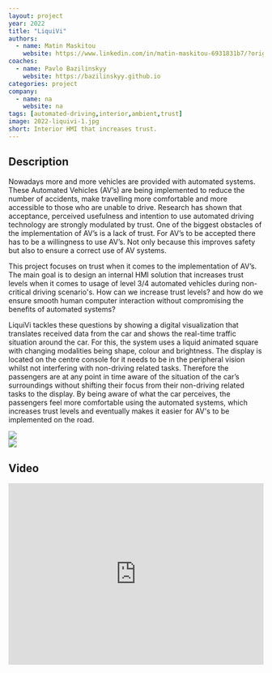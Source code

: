 ```yaml
---
layout: project
year: 2022
title: "LiquiVi"
authors:
  - name: Matin Maskitou
    website: https://www.linkedin.com/in/matin-maskitou-6931831b7/?originalSubdomain=nl
coaches:
  - name: Pavlo Bazilinskyy
    website: https://bazilinskyy.github.io
categories: project
company:
  - name: na
    website: na
tags: [automated-driving,interior,ambient,trust]
image: 2022-liquivi-1.jpg
short: Interior HMI that increases trust. 
---
```


## Description
Nowadays more and more vehicles are provided with automated systems. These Automated Vehicles (AV’s) are being implemented to reduce the number of accidents, make travelling more comfortable and more accessible to those who are unable to drive. Research has shown that acceptance, perceived usefulness and intention to use automated driving technology are strongly modulated by trust. One of the biggest obstacles of the implementation of AV’s is a lack of trust. For AV’s to be accepted there has to be a willingness to use AV’s. Not only because this improves safety but also to ensure a correct use of AV systems.

This project focuses on trust when it comes to the implementation of AV’s. The main goal is to design an internal HMI solution that increases trust levels when it comes to usage of level 3/4 automated vehicles during non-critical driving scenario's. How can we increase trust levels? and how do we ensure smooth human computer interaction without compromising the benefits of automated systems?

LiquiVi tackles these questions by showing a digital visualization that translates received data from the car and shows the real-time traffic situation around the car. For this, the system uses a liquid animated square with changing modalities being shape, colour and brightness. The display is located on the centre console for it needs to be in the peripheral vision whilst not interfering with non-driving related tasks. Therefore the passengers are at any point in time aware of the situation of the car’s surroundings without shifting their focus from their non-driving related tasks to the display. By being aware of what the car perceives, the passengers feel more comfortable using the automated systems, which increases trust levels and eventually makes it easier for AV's to be implemented on the road.

<div class="project-image">
  <img src="/assets/img/2022-liquivi-2.jpg">
</div>
<div class="project-image">
  <img src="/assets/img/2022-liquivi-3.jpg">
</div>

## Video
<iframe style="display:inline-block; border:0px solid #FFF; width: 100%; height: 358px" src="https://www.youtube.com/embed/tSmnXmuFE4c?playlist=tSmnXmuFE4c&loop=1&autoplay=1&mute=1" frameborder="0" allowfullscreen></iframe>

